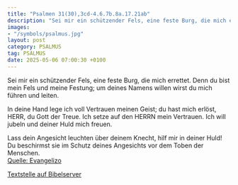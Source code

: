 ```yaml
---
title: "Psalmen 31(30),3cd-4.6.7b.8a.17.21ab"
description: "Sei mir ein schützender Fels, eine feste Burg, die mich errettet. Denn du bist mein Fels und meine Festung;  um deines Namens willen wirst du mich führen und leiten.  In deine Hand lege ich voll Vertrauen meinen Geist;  du hast mich erlöst, HERR, du Gott der Treue. Ich setze au...."
images:
- "/symbols/psalmus.jpg"
layout: post
category: PSALMUS
tag: PSALMUS
date: 2025-05-06 07:00:30 +0100
---
```

Sei mir ein schützender Fels,
eine feste Burg, die mich errettet.
Denn du bist mein Fels und meine Festung; 
um deines Namens willen wirst du mich führen und leiten.

In deine Hand lege ich voll Vertrauen meinen Geist; 
du hast mich erlöst, HERR, du Gott der Treue.
Ich setze auf den HERRN mein Vertrauen.<!--more-->
Ich will jubeln und deiner Huld mich freuen.

Lass dein Angesicht leuchten über deinem Knecht, 
hilf mir in deiner Huld!
Du beschirmst sie im Schutz deines Angesichts
vor dem Toben der Menschen.<br>
[Quelle: Evangelizo](https://evangeliumtagfuertag.org/DE/gospel)

[Textstelle auf Bibelserver](https://www.bibleserver.com/EU/ps31(30),3cd-4.6.7b.8a.17.21ab)
